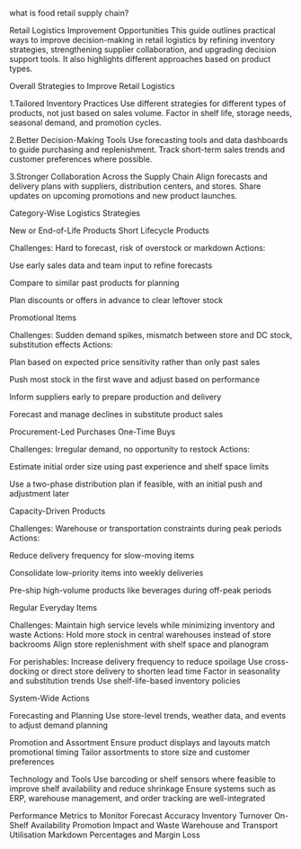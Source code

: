 what is food retail supply chain?

Retail Logistics Improvement Opportunities
This guide outlines practical ways to improve decision-making in retail logistics by refining inventory strategies, strengthening supplier collaboration, and upgrading decision support tools. It also highlights different approaches based on product types.

Overall Strategies to Improve Retail Logistics

1.Tailored Inventory Practices
Use different strategies for different types of products, not just based on sales volume.
Factor in shelf life, storage needs, seasonal demand, and promotion cycles.

2.Better Decision-Making Tools
Use forecasting tools and data dashboards to guide purchasing and replenishment.
Track short-term sales trends and customer preferences where possible.

3.Stronger Collaboration Across the Supply Chain
Align forecasts and delivery plans with suppliers, distribution centers, and stores.
Share updates on upcoming promotions and new product launches.

Category-Wise Logistics Strategies

New or End-of-Life Products
Short Lifecycle Products

Challenges: Hard to forecast, risk of overstock or markdown
Actions:

Use early sales data and team input to refine forecasts

Compare to similar past products for planning

Plan discounts or offers in advance to clear leftover stock

Promotional Items

Challenges: Sudden demand spikes, mismatch between store and DC stock, substitution effects
Actions:

Plan based on expected price sensitivity rather than only past sales

Push most stock in the first wave and adjust based on performance

Inform suppliers early to prepare production and delivery

Forecast and manage declines in substitute product sales

Procurement-Led Purchases
One-Time Buys

Challenges: Irregular demand, no opportunity to restock
Actions:

Estimate initial order size using past experience and shelf space limits

Use a two-phase distribution plan if feasible, with an initial push and adjustment later

Capacity-Driven Products

Challenges: Warehouse or transportation constraints during peak periods
Actions:

Reduce delivery frequency for slow-moving items

Consolidate low-priority items into weekly deliveries

Pre-ship high-volume products like beverages during off-peak periods

Regular Everyday Items

Challenges: Maintain high service levels while minimizing inventory and waste
Actions:
Hold more stock in central warehouses instead of store backrooms
Align store replenishment with shelf space and planogram

For perishables:
Increase delivery frequency to reduce spoilage
Use cross-docking or direct store delivery to shorten lead time
Factor in seasonality and substitution trends
Use shelf-life-based inventory policies

System-Wide Actions

Forecasting and Planning
Use store-level trends, weather data, and events to adjust demand planning

Promotion and Assortment
Ensure product displays and layouts match promotional timing
Tailor assortments to store size and customer preferences

Technology and Tools
Use barcoding or shelf sensors where feasible to improve shelf availability and reduce shrinkage
Ensure systems such as ERP, warehouse management, and order tracking are well-integrated

Performance Metrics to Monitor
Forecast Accuracy
Inventory Turnover
On-Shelf Availability
Promotion Impact and Waste
Warehouse and Transport Utilisation
Markdown Percentages and Margin Loss
